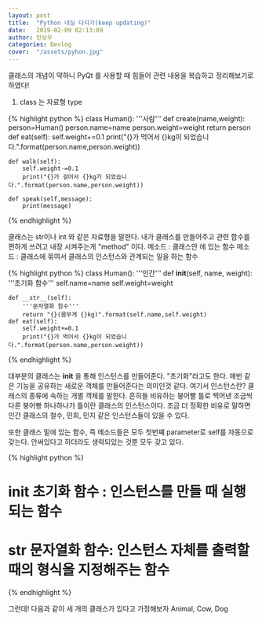 ```yaml
---
layout: post
title:  "Python 내실 다지기(keep updating)"
date:   2019-02-09 02:13:09
author: 안상우
categories: Devlog
cover:  "/assets/pyhon.jpg"
---
```


클래스의 개념이 약하니 PyQt 를 사용할 때 힘들어 관련 내용을 복습하고 정리해보기로 하였다!

1. class 는 자료형 type


{% highlight python %}
class Human():
    '''사람'''
    def create(name,weight):
        person=Human()
        person.name=name
        person.weight=weight
        return person
    def eat(self):
        self.weight+=0.1
        print("{}가 먹어서 {}kg이 되었습니다.".format(person.name,person.weight))

    def walk(self):
        self.weight-=0.1
        print("{}가 걸어서 {}kg가 되었습니다.".format(person.name,person.weight))
    
    def speak(self,message):
        print(message)
{% endhighlight %}

클래스는 str이나 int 와 같은 자료형을 말한다. 내가 클래스를 만들어주고 관련 함수를 편하게 쓰려고 내장 시켜주는게 "method" 이다. 
메소드 : 클래스안 에 있는 함수
메소드 : 클래스에 묶여서 클래스의 인스턴스와 관계되는 일을 하는 함수

{% highlight python %}
class Human():
    '''인간'''
    def __init__(self, name, weight):
        '''초기화 함수'''
        self.name=name
        self.weight=weight
        
    def __str__(self):
        '''문자열화 함수'''
        return "{}(몸무게 {}kg)".format(self.name,self.weight)
    def eat(self):
        self.weight+=0.1
        print("{}가 먹어서 {}kg이 되었습니다.".format(person.name,person.weight))
   
{% endhighlight %}

대부분의 클래스는 __init__ 을 통해 인스턴스를 만들어준다. 
"초기화"라고도 한다. 매번 같은 기능을 공유하는 
새로운 객체를 만들어준다는 의미인것 같다. 
여기서 인스턴스란? 클래스의 종류에 속하는 개별 객체를 말한다. 
흔히들 비유하는 붕어빨 틀로 찍어낸 조금씩 다른 붕어빵 하나하나가 틀이란
클래스의 인스턴스이다. 조금 더 정확한 비유로 말하면 인간 클래스의 
철수, 민희, 민지 같은 인스턴스들이 있을 수 있다. 

또한 클래스 밑에 있는 함수, 즉 메소드들은 모두 첫번쨰 parameter로 self를 자동으로 갖는다.
안써있다고 하더라도 생략되있는 것뿐 모두 갖고 있다.

{% highlight python %}
#   __init__ 초기화 함수 : 인스턴스를 만들 때 실행되는 함수
#   __str__  문자열화 함수: 인스턴스 자체를 출력할 때의 형식을 지정해주는 함수
{% endhighlight %}


그런데! 다음과 같이 세 개의 클래스가 있다고 가정해보자 Animal, Cow, Dog
